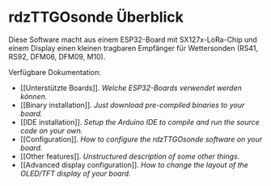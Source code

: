 # rdzTTGOsonde Überblick

Diese Software macht aus einem ESP32-Board mit SX127x-LoRa-Chip und einem Display einen kleinen tragbaren Empfänger für Wettersonden (RS41, RS92, DFM06, DFM09, M10).

Verfügbare Dokumentation:
- [[Unterstützte Boards]]. _Welche ESP32-Boards verwendet werden können._
- [[Binary installation]]. _Just download pre-compiled binaries to your board._
- [[IDE installation]]. _Setup the Arduino IDE to compile and run the source code on your own._
- [[Configuration]]. _How to configure the rdzTTGOsonde software on your board._
- [[Other features]]. _Unstructured description of some other things._
- [[Advanced display configuration]]. _How to change the layout of the OLED/TFT display of your board._
